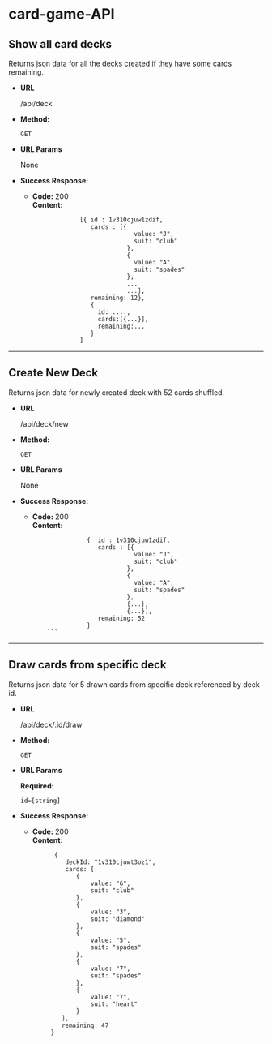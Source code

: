 # card-game-API

**Show all card decks**
----
  Returns json data for all the decks created if they have some cards remaining.

* **URL**

  /api/deck

* **Method:**

  `GET`
  
*  **URL Params**

   None

* **Success Response:**

  * **Code:** 200 <br />
    **Content:** 
    ```
                 [{ id : 1v310cjuw1zdif,
                    cards : [{
                                value: "J",
                                suit: "club"
                              },
                              {
                                value: "A",
                                suit: "spades"
                              },
                              ...
                              ...],
                    remaining: 12},
                    {
                      id: ....,
                      cards:[{...}],
                      remaining:...
                    }
                 ]
       ```
---- 


**Create New Deck**
----
  Returns json data for newly created deck with 52 cards shuffled.

* **URL**

  /api/deck/new

* **Method:**

  `GET`
  
*  **URL Params**

   None

* **Success Response:**

  * **Code:** 200 <br />
    **Content:** 
    ```
                   {  id : 1v310cjuw1zdif, 
                      cards : [{
                                value: "J",
                                suit: "club"
                              },
                              {
                                value: "A",
                                suit: "spades"
                              },
                              {...},
                              {...}],
                      remaining: 52
                   }
        ```
----

**Draw cards from specific deck**
----
  Returns json data for 5 drawn cards from specific deck referenced by deck id.

* **URL**

  /api/deck/:id/draw

* **Method:**

  `GET`
  
*  **URL Params**

   **Required:**
 
   `id=[string]`

* **Success Response:**

  * **Code:** 200 <br />
    **Content:** 
    ```
          {
             deckId: "1v310cjuwt3oz1",
             cards: [
                {
                    value: "6",
                    suit: "club"
                },
                {
                    value: "3",
                    suit: "diamond"
                },
                {
                    value: "5",
                    suit: "spades"
                },
                {
                    value: "7",
                    suit: "spades"
                },
                {
                    value: "7",
                    suit: "heart"
                }
            ],
            remaining: 47
         }
    ```    
     

